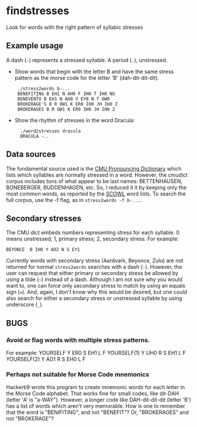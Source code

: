 # findstresses
Look for words with the right pattern of syllabic stresses

## Example usage

A dash (`-`) represents a stressed syllable.
A period (`.`), unstressed. 

* Show words that begin with the letter B and have the same stress pattern as the morse code for 
  the letter 'B' (dah-dit-dit-dit).
  ```
   ./stress2words b-...
   BENEFITING B EH1 N AH0 F IH0 T IH0 NG
   BENEVENTO B EH1 N AH0 V EY0 N T OW0
   BROKERAGE'S B R OW1 K ER0 IH0 JH IH0 Z
   BROKERAGES B R OW1 K ER0 IH0 JH IH0 Z
   ```
 
 * Show the rhythm of stresses in the word Dracula:
   ```
     ./word2stresses dracula
     DRACULA -..
   ```
   
## Data sources
The fundamental source used is the 
[CMU Pronouncing Dictionary](http://www.speech.cs.cmu.edu/cgi-bin/cmudict) which
lists which syllables are normally stressed in a word. However, the cmudict corpus
includes tons of what appear to be last names: BETTENHAUSEN, BONEBERGER, BUDDENHAGEN, etc. 
So, I reduced it it by keeping only the most common words, as reported by the 
[SCOWL](http://wordlist.aspell.net/) word lists. To search the full corpus, use
the -f flag, as in `stress2words -f b-...`.

## Secondary stresses
The CMU dict embeds numbers representing stress for each syllable. 
0 means unstressed; 1, primary stress; 2, secondary stress. For example:

    BEYONCE  B IH0 Y AO2 N S EY1

Currently words with secondary stress (Aardvark, Beyonce, Zulu) are not returned
for normal `stress2words` searches with a dash (`-`). However, the user can request
that either primary or secondary stress be allowed by using a tilde (`~`) instead of a dash.
Although I am not sure why you would want to, one can force only secondary stress to match by
using an equals sign (`=`). And, again, I don't know why this would be desired, but one
could also search for either a secondary stress or unstressed syllable by using underscore (`_`).

## BUGS

### Avoid or flag words with multiple stress patterns. 

For example:
    YOURSELF  Y ER0 S EH1 L F
    YOURSELF(1)  Y UH0 R S EH1 L F
    YOURSELF(2)  Y AO1 R S EH0 L F
    
### Perhaps not suitable for Morse Code mnemonics

Hackerb9 wrote this program to create mnemonic words for each letter in the Morse Code alphabet.
That works fine for small codes, like dit-DAH (letter 'A' is "a-WAY"). However, a longer code like
DAH-dit-dit-dit (letter 'B') has a list of words which aren't very memorable. How is one to remember
that the word is "BENIFITING", and not "BENEFIT"? Or, "BROKERAGES" and not "BROKERAGE"?

